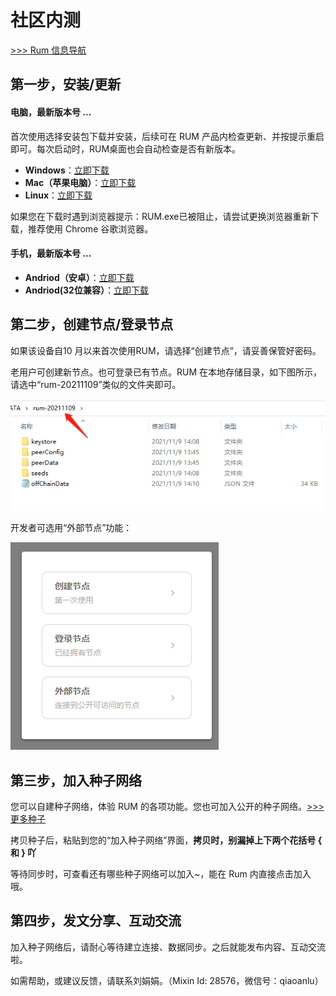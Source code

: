 # 社区内测

[>>> Rum 信息导航](rum-app/about.md)

## 第一步，安装/更新

#### 电脑，最新版本号 <span id="rum-app-version">...</span>

首次使用选择安装包下载并安装，后续可在 RUM 产品内检查更新、并按提示重启即可。每次启动时，RUM桌面也会自动检查是否有新版本。

- **Windows**：<a id="rum-app-win-link" href="" download>立即下载</a>
- **Mac（苹果电脑）**：<a id="rum-app-mac-link" href="" download>立即下载</a>
- **Linux**：<a id="rum-app-linux-link" href="" download>立即下载</a>

如果您在下载时遇到浏览器提示：RUM.exe已被阻止，请尝试更换浏览器重新下载，推荐使用 Chrome 谷歌浏览器。

#### 手机，最新版本号 <span id="rum-android-version">...</span>

- **Andriod（安卓）**：<a id="rum-android-link" href="" download>立即下载</a>
- **Andriod(32位兼容）**：<a id="rum-android-32bit-link" href="" download>立即下载</a>


## 第二步，创建节点/登录节点

如果该设备自10 月以来首次使用RUM，请选择“创建节点”，请妥善保管好密码。

老用户可创建新节点。也可登录已有节点。RUM 在本地存储目录，如下图所示，请选中“rum-20211109”类似的文件夹即可。

![](./images/rumdata.png)

开发者可选用“外部节点”功能：

![](./images/2x-1.png)


## 第三步，加入种子网络

您可以自建种子网络，体验 RUM 的各项功能。您也可加入公开的种子网络。[>>>更多种子](rum-app/README.md)

拷贝种子后，粘贴到您的“加入种子网络”界面，**拷贝时，别漏掉上下两个花括号 { 和 } 吖**

等待同步时，可查看还有哪些种子网络可以加入~，能在 Rum 内直接点击加入哦。

## 第四步，发文分享、互动交流

加入种子网络后，请耐心等待建立连接、数据同步。之后就能发布内容、互动交流啦。

如需帮助，或建议反馈，请联系刘娟娟。（Mixin Id: 28576，微信号：qiaoanlu）

<script>
  (() => {
    const q = s => document.querySelector(s);
    const state = {
      rumAppVersionRaw: '',
      rumAndroidVersion: '',
      rumAndroidLink: '',
      get rumAppVersion() {
        return `v${this.rumAppVersionRaw}`;
      },
      get rumAppWinLink() {
        return `https://static-assets.xue.cn/rum-testing/RUM-${this.rumAppVersionRaw}.exe`;
      },
      get rumAppLinuxLink() {
        return `https://static-assets.xue.cn/rum-testing/RUM-${this.rumAppVersionRaw}.linux.zip`;
      },
      get rumAppMacLink() {
        return `https://static-assets.xue.cn/rum-testing/RUM-${this.rumAppVersionRaw}.dmg`;
      },
    };

    const getRumAppVersion = async () => {
      if (state.rumAppVersionRaw) { return; }
      try {
        const fetchResponse = await fetch(`https://static-assets.pek3b.qingstor.com/rum-testing/latest.yml?t=${Date.now()}`);
        const metaText = await fetchResponse.text();
        const versionMatch = metaText.match(/^version: (\d+\.\d+\.\d+)\n/)
        const version = versionMatch[1];
        state.rumAppVersionRaw = version;
        q('#rum-app-version').textContent = state.rumAppVersionRaw;
        q('#rum-app-win-link').href = state.rumAppWinLink;
        q('#rum-app-linux-link').href = state.rumAppLinuxLink;
        q('#rum-app-mac-link').href = state.rumAppMacLink;
      } catch (e) {}
    };

    const getRumAndroidVersion = async () => {
      if (state.rumAndroidVersion) { return; }
      try {
        const fetchResponse = await fetch('https://xue.cn/hub/api/app_managements?platform=android&channel=rum');
        const data = await fetchResponse.json();
        state.rumAndroidLink = data.file;
        state.rumAndroidVersion = data.version_name;
        q('#rum-android-version').textContent = state.rumAndroidVersion;
        q('#rum-android-link').href = state.rumAndroidLink;
        q('#rum-android-32bit-link').href = state.rumAndroidLink.replace(/\.apk$/, '_armeabi.apk');
      } catch (e) {}
    };

    getRumAppVersion();
    getRumAndroidVersion();
  })();
</script>